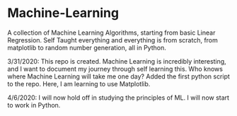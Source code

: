# Machine-Learning
A collection of Machine Learning Algorithms, starting from basic Linear Regression. Self Taught everything and everything is from scratch, from matplotlib to random number generation, all in Python. 

3/31/2020:
This repo is created. Machine Learning is incredibly interesting, and I want to document my journey through self learning this. Who knows where Machine Learning will take me one day? 
Added the first python script to the repo. Here, I am learning to use Matplotlib. 

4/6/2020:
I will now hold off in studying the principles of ML. I will now start to work in Python.
